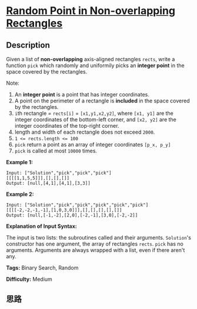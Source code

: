 # [Random Point in Non-overlapping Rectangles][title]

## Description

Given a list of **non-overlapping**  axis-aligned rectangles `rects`, write a
function `pick` which randomly and uniformily picks an **integer point** in
the space  covered by the rectangles.

Note:

  1. An **integer point**  is a point that has integer coordinates. 
  2. A point on the perimeter of a rectangle is  **included** in the space covered by the rectangles.  
  3. `i`th rectangle = `rects[i]` = `[x1,y1,x2,y2]`, where `[x1, y1]` are the integer coordinates of the bottom-left corner, and `[x2, y2]` are the integer coordinates of the top-right corner.
  4. length and width of each rectangle does not exceed `2000`.
  5. `1 <= rects.length <= 100`
  6. `pick` return a point as an array of integer coordinates `[p_x, p_y]`
  7. `pick` is called at most `10000` times.

**Example 1:**
            Input: ["Solution","pick","pick","pick"]    [[[[1,1,5,5]]],[],[],[]]    Output: [null,[4,1],[4,1],[3,3]]    

**Example 2:**
            Input: ["Solution","pick","pick","pick","pick","pick"]    [[[[-2,-2,-1,-1],[1,0,3,0]]],[],[],[],[],[]]    Output: [null,[-1,-2],[2,0],[-2,-1],[3,0],[-2,-2]]

**Explanation of Input Syntax:**

The input is two lists: the subroutines called and their arguments.
`Solution`'s constructor has one argument, the array of rectangles `rects`.
`pick` has no arguments. Arguments are always wrapped with a list, even if
there aren't any.




**Tags:** Binary Search, Random

**Difficulty:** Medium

## 思路

[title]: https://leetcode.com/problems/random-point-in-non-overlapping-rectangles
